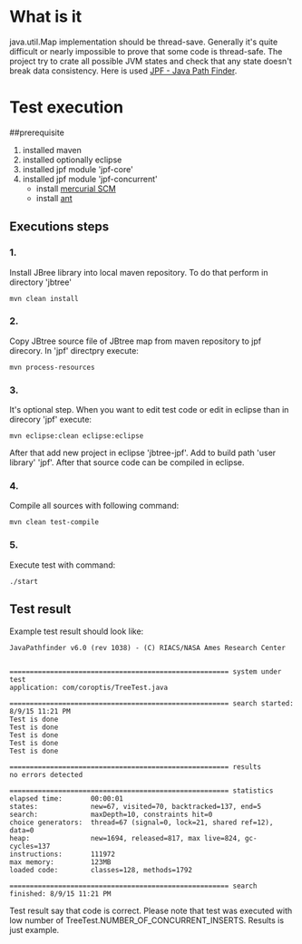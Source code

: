 # What is it

java.util.Map implementation should be thread-save. 
Generally it's quite difficult or nearly impossible to prove that some code is thread-safe.
The project try to crate all possible JVM states and check that any state doesn't break data consistency.
Here is used [JPF - Java Path Finder](http://babelfish.arc.nasa.gov/trac/jpf/wiki).      

# Test execution

##prerequisite

1. installed maven
2. installed optionally eclipse
3. installed jpf module 'jpf-core'
4. installed jpf module 'jpf-concurrent'
	* install [mercurial SCM](https://mercurial.selenic.com/)
	* install [ant](http://ant.apache.org/)

## Executions steps

### 1.
Install JBree library into local maven repository. To do that perform in directory 'jbtree'
```text
mvn clean install
``` 

### 2.
Copy JBtree source file of JBtree map from maven repository to jpf direcory. In 'jpf' directpry execute: 
```text
mvn process-resources
```

### 3.
It's optional step. When you want to edit test code or edit in eclipse than in direcory 'jpf' execute: 
```text
mvn eclipse:clean eclipse:eclipse
```
After that add new project in eclipse 'jbtree-jpf'.
Add to build path 'user library' 'jpf'. 
After that source code can be compiled in eclipse.

### 4.
Compile all sources with following command:
```text
mvn clean test-compile
```

### 5.
Execute test with command:
```text
./start
```

## Test result
Example test result should look like:

```text
JavaPathfinder v6.0 (rev 1038) - (C) RIACS/NASA Ames Research Center


====================================================== system under test
application: com/coroptis/TreeTest.java

====================================================== search started: 8/9/15 11:21 PM
Test is done
Test is done
Test is done
Test is done
Test is done

====================================================== results
no errors detected

====================================================== statistics
elapsed time:       00:00:01
states:             new=67, visited=70, backtracked=137, end=5
search:             maxDepth=10, constraints hit=0
choice generators:  thread=67 (signal=0, lock=21, shared ref=12), data=0
heap:               new=1694, released=817, max live=824, gc-cycles=137
instructions:       111972
max memory:         123MB
loaded code:        classes=128, methods=1792

====================================================== search finished: 8/9/15 11:21 PM
```
Test result say that code is correct.
Please note that test was executed with low number of TreeTest.NUMBER_OF_CONCURRENT_INSERTS.
Results is just example.   
